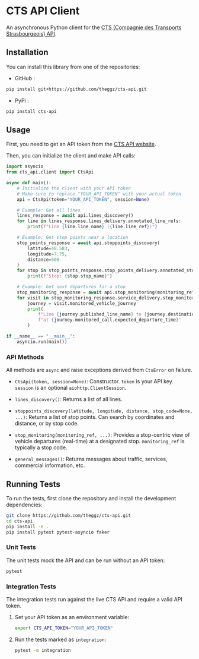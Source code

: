 # CTS API Client

An asynchronous Python client for the [CTS (Compagnie des Transports Strasbourgeois) API](https://api.cts-strasbourg.eu/index.html).

## Installation

You can install this library from one of the repositories:
* GitHub :
```bash
pip install git+https://github.com/theggz/cts-api.git
```
* PyPi :
```bash
pip install cts-api
```

## Usage

First, you need to get an API token from the [CTS API website](https://api.cts-strasbourg.eu/index.html).

Then, you can initialize the client and make API calls:

```python
import asyncio
from cts_api.client import CtsApi

async def main():
    # Initialize the client with your API token
    # Make sure to replace "YOUR_API_TOKEN" with your actual token
    api = CtsApi(token="YOUR_API_TOKEN", session=None)

    # Example: Get all lines
    lines_response = await api.lines_discovery()
    for line in lines_response.lines_delivery.annotated_line_refs:
        print(f"Line {line.line_name} ({line.line_ref})")

    # Example: Get stop points near a location
    stop_points_response = await api.stoppoints_discovery(
        latitude=48.583,
        longitude=7.75,
        distance=500
    )
    for stop in stop_points_response.stop_points_delivery.annotated_stop_point_ref:
        print(f"Stop: {stop.stop_name}")

    # Example: Get next departures for a stop
    stop_monitoring_response = await api.stop_monitoring(monitoring_ref="280a")
    for visit in stop_monitoring_response.service_delivery.stop_monitoring_delivery[0].monitored_stop_visit:
        journey = visit.monitored_vehicle_journey
        print(
            f"Line {journey.published_line_name} to {journey.destination_name}: "
            f"at {journey.monitored_call.expected_departure_time}"
        )

if __name__ == "__main__":
    asyncio.run(main())
```

### API Methods

All methods are `async` and raise exceptions derived from `CtsError` on failure.

- `CtsApi(token, session=None)`: Constructor. `token` is your API key. `session` is an optional `aiohttp.ClientSession`.

- `lines_discovery()`: Returns a list of all lines.

- `stoppoints_discovery(latitude, longitude, distance, stop_code=None, ...)`: Returns a list of stop points. Can search by coordinates and distance, or by stop code.

- `stop_monitoring(monitoring_ref, ...)`: Provides a stop-centric view of vehicle departures (real-time) at a designated stop. `monitoring_ref` is typically a stop code.

- `general_messages()`: Returns messages about traffic, services, commercial information, etc.

## Running Tests

To run the tests, first clone the repository and install the development dependencies:
```bash
git clone https://github.com/theggz/cts-api.git
cd cts-api
pip install -e .
pip install pytest pytest-asyncio faker
```

### Unit Tests
The unit tests mock the API and can be run without an API token:
```bash
pytest
```

### Integration Tests
The integration tests run against the live CTS API and require a valid API token.

1.  Set your API token as an environment variable:
    ```bash
    export CTS_API_TOKEN="YOUR_API_TOKEN"
    ```

2.  Run the tests marked as `integration`:
    ```bash
    pytest -m integration
    ```
